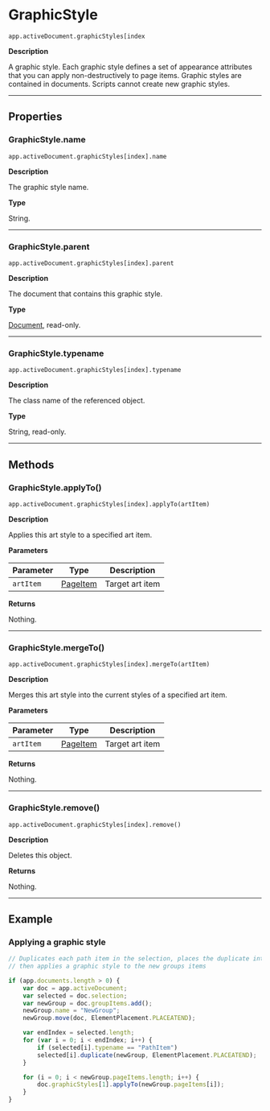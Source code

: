 # GraphicStyle

`app.activeDocument.graphicStyles[index`

**Description**

A graphic style. Each graphic style defines a set of appearance attributes that you can apply non-destructively to page items. Graphic styles are contained in documents. Scripts cannot create new graphic styles.

---

## Properties

### GraphicStyle.name

`app.activeDocument.graphicStyles[index].name`

**Description**

The graphic style name.

**Type**

String.

---

### GraphicStyle.parent

`app.activeDocument.graphicStyles[index].parent`

**Description**

The document that contains this graphic style.

**Type**

[Document](./Document.md), read-only.

---

### GraphicStyle.typename

`app.activeDocument.graphicStyles[index].typename`

**Description**

The class name of the referenced object.

**Type**

String, read-only.

---

## Methods

### GraphicStyle.applyTo()

`app.activeDocument.graphicStyles[index].applyTo(artItem)`

**Description**

Applies this art style to a specified art item.

**Parameters**

| Parameter   | Type                                      | Description     |
|-------------|-------------------------------------------|-----------------|
| `artItem`   | [PageItem](./PageItem.md) | Target art item |

**Returns**

Nothing.

---

### GraphicStyle.mergeTo()

`app.activeDocument.graphicStyles[index].mergeTo(artItem)`

**Description**

Merges this art style into the current styles of a specified art item.

**Parameters**

| Parameter   | Type                                      | Description     |
|-------------|-------------------------------------------|-----------------|
| `artItem`   | [PageItem](./PageItem.md) | Target art item |

**Returns**

Nothing.

---

### GraphicStyle.remove()

`app.activeDocument.graphicStyles[index].remove()`

**Description**

Deletes this object.

**Returns**

Nothing.

---

## Example

### Applying a graphic style

```javascript
// Duplicates each path item in the selection, places the duplicate into a new group,
// then applies a graphic style to the new groups items

if (app.documents.length > 0) {
    var doc = app.activeDocument;
    var selected = doc.selection;
    var newGroup = doc.groupItems.add();
    newGroup.name = "NewGroup";
    newGroup.move(doc, ElementPlacement.PLACEATEND);

    var endIndex = selected.length;
    for (var i = 0; i < endIndex; i++) {
        if (selected[i].typename == "PathItem")
        selected[i].duplicate(newGroup, ElementPlacement.PLACEATEND);
    }

    for (i = 0; i < newGroup.pageItems.length; i++) {
        doc.graphicStyles[1].applyTo(newGroup.pageItems[i]);
    }
}
```
